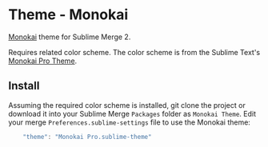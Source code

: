 # Theme - Monokai

[Monokai](https://monokai.pro) theme for Sublime Merge 2.

Requires related color scheme. The color scheme is from the Sublime Text's [Monokai Pro Theme](https://packagecontrol.io/packages/Theme%20-%20Monokai%20Pro).

## Install

Assuming the required color scheme is installed, git clone the project or download it into your Sublime Merge `Packages`
folder as `Monokai Theme`. Edit your merge `Preferences.sublime-settings` file to use the Monokai theme:

```js
    "theme": "Monokai Pro.sublime-theme"
```
